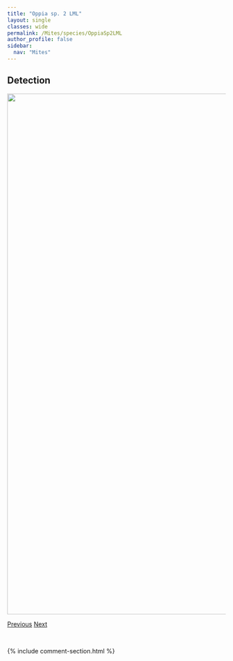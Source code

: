 ```yaml
---
title: "Oppia sp. 2 LML"
layout: single
classes: wide
permalink: /Mites/species/OppiaSp2LML
author_profile: false
sidebar:
  nav: "Mites"
---
```


<h2>Detection</h2>

<a href="https://drive.google.com/uc?export=view&id=1-Kj7k9LU0tpkdoOXDDAQl_djivzsIQWc">
<img src="https://drive.google.com/uc?export=view&id=1-Kj7k9LU0tpkdoOXDDAQl_djivzsIQWc" height = "1200" width = "800">
</a>


<a href="/DevelopmentWebsite/Mites/species/OppiaSp1DEW" class="pagination--pager" title="Oppia sp. 1 DEW">Previous</a> <a href="/DevelopmentWebsite/Mites/species/Oppiella" class="pagination--pager" title="Oppiella">Next</a>

<p>&nbsp;</p>

{% include comment-section.html %}
